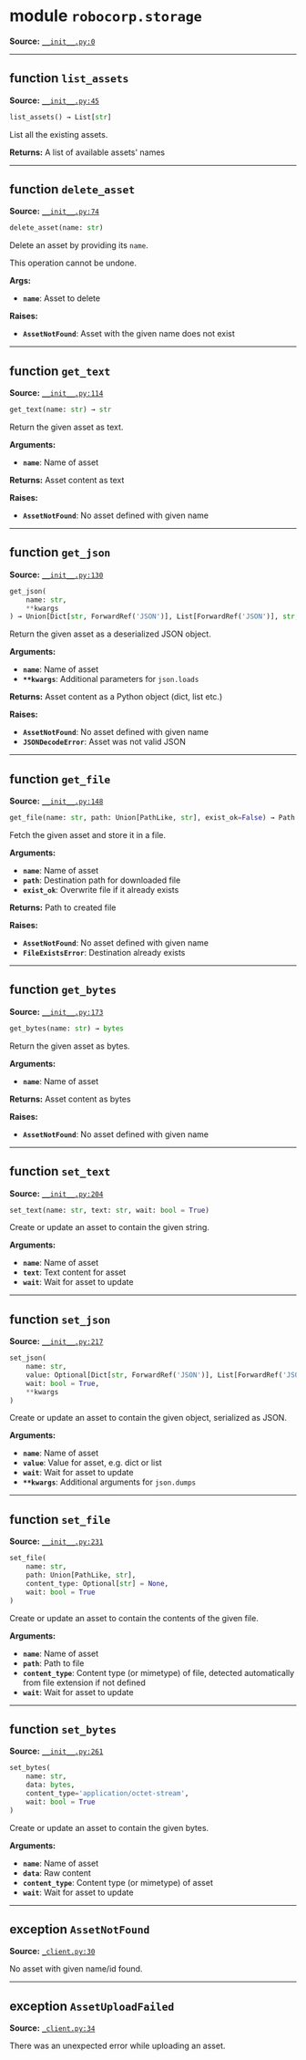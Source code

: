<!-- markdownlint-disable -->

# module `robocorp.storage`

**Source:** [`__init__.py:0`](https://github.com/robocorp/robo/tree/master/storage/src/robocorp/storage/__init__.py#L0)

______________________________________________________________________

## function `list_assets`

**Source:** [`__init__.py:45`](https://github.com/robocorp/robo/tree/master/storage/src/robocorp/storage/__init__.py#L45)

```python
list_assets() → List[str]
```

List all the existing assets.

**Returns:**
A list of available assets' names

______________________________________________________________________

## function `delete_asset`

**Source:** [`__init__.py:74`](https://github.com/robocorp/robo/tree/master/storage/src/robocorp/storage/__init__.py#L74)

```python
delete_asset(name: str)
```

Delete an asset by providing its `name`.

This operation cannot be undone.

**Args:**

- <b>`name`</b>:  Asset to delete

**Raises:**

- <b>`AssetNotFound`</b>:  Asset with the given name does not exist

______________________________________________________________________

## function `get_text`

**Source:** [`__init__.py:114`](https://github.com/robocorp/robo/tree/master/storage/src/robocorp/storage/__init__.py#L114)

```python
get_text(name: str) → str
```

Return the given asset as text.

**Arguments:**

- <b>`name`</b>:  Name of asset

**Returns:**
Asset content as text

**Raises:**

- <b>`AssetNotFound`</b>:  No asset defined with given name

______________________________________________________________________

## function `get_json`

**Source:** [`__init__.py:130`](https://github.com/robocorp/robo/tree/master/storage/src/robocorp/storage/__init__.py#L130)

```python
get_json(
    name: str,
    **kwargs
) → Union[Dict[str, ForwardRef('JSON')], List[ForwardRef('JSON')], str, int, float, bool, NoneType]
```

Return the given asset as a deserialized JSON object.

**Arguments:**

- <b>`name`</b>:  Name of asset
- <b>`**kwargs`</b>:  Additional parameters for `json.loads`

**Returns:**
Asset content as a Python object (dict, list etc.)

**Raises:**

- <b>`AssetNotFound`</b>:  No asset defined with given name
- <b>`JSONDecodeError`</b>:  Asset was not valid JSON

______________________________________________________________________

## function `get_file`

**Source:** [`__init__.py:148`](https://github.com/robocorp/robo/tree/master/storage/src/robocorp/storage/__init__.py#L148)

```python
get_file(name: str, path: Union[PathLike, str], exist_ok=False) → Path
```

Fetch the given asset and store it in a file.

**Arguments:**

- <b>`name`</b>:  Name of asset
- <b>`path`</b>:  Destination path for downloaded file
- <b>`exist_ok`</b>:  Overwrite file if it already exists

**Returns:**
Path to created file

**Raises:**

- <b>`AssetNotFound`</b>:  No asset defined with given name
- <b>`FileExistsError`</b>:  Destination already exists

______________________________________________________________________

## function `get_bytes`

**Source:** [`__init__.py:173`](https://github.com/robocorp/robo/tree/master/storage/src/robocorp/storage/__init__.py#L173)

```python
get_bytes(name: str) → bytes
```

Return the given asset as bytes.

**Arguments:**

- <b>`name`</b>:  Name of asset

**Returns:**
Asset content as bytes

**Raises:**

- <b>`AssetNotFound`</b>:  No asset defined with given name

______________________________________________________________________

## function `set_text`

**Source:** [`__init__.py:204`](https://github.com/robocorp/robo/tree/master/storage/src/robocorp/storage/__init__.py#L204)

```python
set_text(name: str, text: str, wait: bool = True)
```

Create or update an asset to contain the given string.

**Arguments:**

- <b>`name`</b>:  Name of asset
- <b>`text`</b>:  Text content for asset
- <b>`wait`</b>:  Wait for asset to update

______________________________________________________________________

## function `set_json`

**Source:** [`__init__.py:217`](https://github.com/robocorp/robo/tree/master/storage/src/robocorp/storage/__init__.py#L217)

```python
set_json(
    name: str,
    value: Optional[Dict[str, ForwardRef('JSON')], List[ForwardRef('JSON')], str, int, float, bool],
    wait: bool = True,
    **kwargs
)
```

Create or update an asset to contain the given object, serialized as JSON.

**Arguments:**

- <b>`name`</b>:  Name of asset
- <b>`value`</b>:  Value for asset, e.g. dict or list
- <b>`wait`</b>:  Wait for asset to update
- <b>`**kwargs`</b>:  Additional arguments for `json.dumps`

______________________________________________________________________

## function `set_file`

**Source:** [`__init__.py:231`](https://github.com/robocorp/robo/tree/master/storage/src/robocorp/storage/__init__.py#L231)

```python
set_file(
    name: str,
    path: Union[PathLike, str],
    content_type: Optional[str] = None,
    wait: bool = True
)
```

Create or update an asset to contain the contents of the given file.

**Arguments:**

- <b>`name`</b>:  Name of asset
- <b>`path`</b>:  Path to file
- <b>`content_type`</b>:  Content type (or mimetype) of file, detected automatically from file extension if not defined
- <b>`wait`</b>:  Wait for asset to update

______________________________________________________________________

## function `set_bytes`

**Source:** [`__init__.py:261`](https://github.com/robocorp/robo/tree/master/storage/src/robocorp/storage/__init__.py#L261)

```python
set_bytes(
    name: str,
    data: bytes,
    content_type='application/octet-stream',
    wait: bool = True
)
```

Create or update an asset to contain the given bytes.

**Arguments:**

- <b>`name`</b>:  Name of asset
- <b>`data`</b>:  Raw content
- <b>`content_type`</b>:  Content type (or mimetype) of asset
- <b>`wait`</b>:  Wait for asset to update

______________________________________________________________________

## exception `AssetNotFound`

**Source:** [`_client.py:30`](https://github.com/robocorp/robo/tree/master/storage/src/robocorp/storage/_client.py#L30)

No asset with given name/id found.

______________________________________________________________________

## exception `AssetUploadFailed`

**Source:** [`_client.py:34`](https://github.com/robocorp/robo/tree/master/storage/src/robocorp/storage/_client.py#L34)

There was an unexpected error while uploading an asset.

